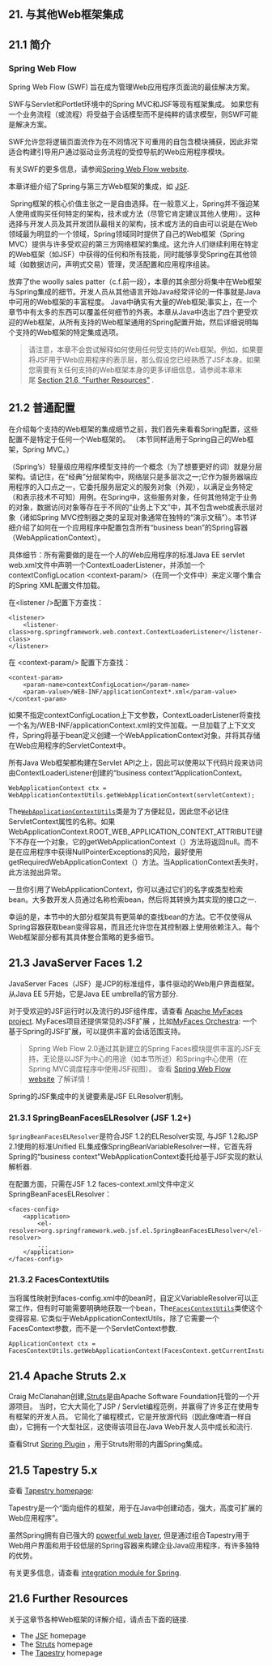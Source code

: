 ## 21. 与其他Web框架集成

## 21.1 简介

### **Spring Web Flow**

Spring Web Flow \(SWF\) 旨在成为管理Web应用程序页面流的最佳解决方案。

SWF与Servlet和Portlet环境中的Spring MVC和JSF等现有框架集成。 如果您有一个业务流程（或流程）将受益于会话模型而不是纯粹的请求模型，则SWF可能是解决方案。

SWF允许您将逻辑页面流作为在不同情况下可重用的自包含模块捕获，因此非常适合构建引导用户通过驱动业务流程的受控导航的Web应用程序模块。

有关SWF的更多信息，请参阅[Spring Web Flow website](http://projects.spring.io/spring-webflow/).

本章详细介绍了Spring与第三方Web框架的集成，如 [JSF](http://www.oracle.com/technetwork/java/javaee/javaserverfaces-139869.html).

 Spring框架的核心价值主张之一是自由选择。在一般意义上，Spring并不强迫某人使用或购买任何特定的架构，技术或方法（尽管它肯定建议其他人使用）。这种选择与开发人员及其开发团队最相关的架构，技术或方法的自由可以说是在Web领域最为明显的一个领域，Spring领域同时提供了自己的Web框架（Spring MVC）提供与许多受欢迎的第三方网络框架的集成。这允许人们继续利用在特定的Web框架（如JSF）中获得的任何和所有技能，同时能够享受Spring在其他领域（如数据访问，声明式交易）管理，灵活配置和应用程序组装。

放弃了the woolly sales patter（c.f.前一段），本章的其余部分将集中在Web框架与Spring集成的细节。开发人员从其他语言开始Java经常评论的一件事就是Java中可用的Web框架的丰富程度。 Java中确实有大量的Web框架;事实上，在一个章节中有太多的东西可以覆盖任何细节的外表。本章从Java中选出了四个更受欢迎的Web框架，从所有支持的Web框架通用的Spring配置开始，然后详细说明每个支持的Web框架的特定集成选项。

> 请注意，本章不会尝试解释如何使用任何受支持的Web框架。例如，如果要将JSF用于Web应用程序的表示层，那么假设您已经熟悉了JSF本身。如果您需要有关任何支持的Web框架本身的更多详细信息，请参阅本章末尾 [Section 21.6, “Further Resources”](https://www.gitbook.com/book/lfvepclr/spring-framework-5-doc-cn/edit#) .

## 21.2 普通配置

在介绍每个支持的Web框架的集成细节之前，我们首先来看看Spring配置，这些配置不是特定于任何一个Web框架的。 （本节同样适用于Spring自己的Web框架，Spring MVC。）

（Spring’s）轻量级应用程序模型支持的一个概念（为了想要更好的词）就是分层架构。请记住，在“经典”分层架构中，网络层只是多层次之一;它作为服务器端应用程序的入口点之一，它委托服务层定义的服务对象（外观），以满足业务特定（和表示技术不可知）用例。在Spring中，这些服务对象，任何其他特定于业务的对象，数据访问对象等存在于不同的“业务上下文”中，其不包含web或表示层对象（诸如Spring MVC控制器之类的呈现对象通常在独特的“演示文稿”）。本节详细介绍了如何在一个应用程序中配置包含所有“business bean”的Spring容器（WebApplicationContext）。

具体细节：所有需要做的是在一个人的Web应用程序的标准Java EE servlet web.xml文件中声明一个ContextLoaderListener，并添加一个contextConfigLocation &lt;context-param/&gt;（在同一个文件中）来定义哪个集合的Spring XML配置文件加载。

在&lt;listener /&gt;配置下方查找：

```
<listener>
	<listener-class>org.springframework.web.context.ContextLoaderListener</listener-class>
</listener>
```

在 &lt;context-param/&gt; 配置下方查找：

```
<context-param>
	<param-name>contextConfigLocation</param-name>
	<param-value>/WEB-INF/applicationContext*.xml</param-value>
</context-param>
```

如果不指定contextConfigLocation上下文参数，ContextLoaderListener将查找一个名为/WEB-INF/applicationContext.xml的文件加载。一旦加载了上下文文件，Spring将基于bean定义创建一个WebApplicationContext对象，并将其存储在Web应用程序的ServletContext中。

所有Java Web框架都构建在Servlet API之上，因此可以使用以下代码片段来访问由ContextLoaderListener创建的“business context”ApplicationContext。

```
WebApplicationContext ctx = WebApplicationContextUtils.getWebApplicationContext(servletContext);
```

The[`WebApplicationContextUtils`](http://docs.spring.io/spring-framework/docs/5.0.0.M5/javadoc-api/org/springframework/web/context/support/WebApplicationContextUtils.html)类是为了方便起见，因此您不必记住ServletContext属性的名称。如果WebApplicationContext.ROOT\_WEB\_APPLICATION\_CONTEXT\_ATTRIBUTE键下不存在一个对象，它的getWebApplicationContext（）方法将返回null。而不是在应用程序中获得NullPointerExceptions的风险，最好使用getRequiredWebApplicationContext（）方法。当ApplicationContext丢失时，此方法抛出异常。

一旦你引用了WebApplicationContext，你可以通过它们的名字或类型检索bean。大多数开发人员通过名称检索bean，然后将其转换为其实现的接口之一.

幸运的是，本节中的大部分框架具有更简单的查找bean的方法。它不仅使得从Spring容器获取bean变得容易，而且还允许您在其控制器上使用依赖注入。每个Web框架部分都有其具体整合策略的更多细节。

## 21.3 JavaServer Faces 1.2

JavaServer Faces（JSF）是JCP的标准组件，事件驱动的Web用户界面框架。 从Java EE 5开始，它是Java EE umbrella的官方部分.

对于受欢迎的JSF运行时以及流行的JSF组件库，请查看 [Apache MyFaces project](https://myfaces.apache.org/). MyFaces项目还提供常见的JSF扩展 ，比如[MyFaces Orchestra](https://myfaces.apache.org/orchestra/): 一个基于Spring的JSF扩展，可以提供丰富的会话范围支持。

> Spring Web Flow 2.0通过其新建立的Spring Faces模块提供丰富的JSF支持，无论是以JSF为中心的用途（如本节所述）和Spring中心使用（在Spring MVC调度程序中使用JSF视图）。 查看 [Spring Web Flow website](http://projects.spring.io/spring-webflow) 了解详情！

Spring的JSF集成中的关键要素是JSF ELResolver机制。

### 21.3.1 SpringBeanFacesELResolver \(JSF 1.2+\)

`SpringBeanFacesELResolver`是符合JSF 1.2的ELResolver实现, 与JSF 1.2和JSP 2.1使用的标准Unified EL集成像SpringBeanVariableResolver一样，它首先将Spring的“business context”WebApplicationContext委托给基于JSF实现的默认解析器.

在配置方面，只需在JSF 1.2 faces-context.xml文件中定义SpringBeanFacesELResolver：

```
<faces-config>
	<application>
		<el-resolver>org.springframework.web.jsf.el.SpringBeanFacesELResolver</el-resolver>
		...
	</application>
</faces-config>
```

### 21.3.2 FacesContextUtils

当将属性映射到faces-config.xml中的bean时，自定义VariableResolver可以正常工作，但有时可能需要明确地获取一个bean，The[`FacesContextUtils`](http://docs.spring.io/spring-framework/docs/5.0.0.M5/javadoc-api/org/springframework/web/jsf/FacesContextUtils.html)类使这个变得容易. 它类似于WebApplicationContextUtils，除了它需要一个FacesContext参数，而不是一个ServletContext参数.

```
ApplicationContext ctx = FacesContextUtils.getWebApplicationContext(FacesContext.getCurrentInstance());
```

## 21.4 Apache Struts 2.x

Craig McClanahan创建,[Struts](https://struts.apache.org/)是由Apache Software Foundation托管的一个开源项目。 当时，它大大简化了JSP / Servlet编程范例，并赢得了许多正在使用专有框架的开发人员。 它简化了编程模式，它是开放源代码（因此像啤酒一样自由），它拥有一个大型社区，这使得该项目在Java Web开发人员中成长和流行.

查看Strut [Spring Plugin](https://struts.apache.org/release/2.3.x/docs/spring-plugin.html) ，用于Struts附带的内置Spring集成。

## 21.5 Tapestry 5.x

查看 [Tapestry homepage](https://tapestry.apache.org/):

Tapestry是一个“面向组件的框架，用于在Java中创建动态，强大，高度可扩展的Web应用程序”。

虽然Spring拥有自已强大的 [powerful web layer](http://docs.spring.io/spring/docs/5.0.0.M5/spring-framework-reference/html/mvc.html), 但是通过组合Tapestry用于Web用户界面和用于较低层的Spring容器来构建企业Java应用程序，有许多独特的优势。

有关更多信息，请查看 [integration module for Spring](https://tapestry.apache.org/integrating-with-spring-framework.html).

## 21.6 Further Resources

关于这章节各种Web框架的详解介绍，请点击下面的链接.

* The [JSF](http://www.oracle.com/technetwork/java/javaee/javaserverfaces-139869.html) homepage
* The [Struts](https://struts.apache.org/) homepage
* The [Tapestry](https://tapestry.apache.org/) homepage



